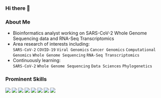 ### Hi there 👋

### About Me
* Bioinformatics analyst working on SARS-CoV-2 Whole Genome Sequencing data and RNA-Seq Transcriptomics
* Area research of interests including: <br>
  `SARS-CoV-2` `COVID-19` `Viral Genomics` `Cancer Genomics` `Computational Genomics` `Whole Genome Sequencing` `RNA-Seq Transcriptomics`
* Continuously learning: <br>
  `SARS-CoV-2` `Whole Genome Sequencing` `Data Sciences` `Phylogenetics`

### Prominent Skills
![](https://img.shields.io/badge/OS-Windows-informational?style=flat&logo=Windows&logoColor=white&color=007ACC)
![](https://img.shields.io/badge/IDE-Jupyter-informational?style=flat&logo=Jupyter&logoColor=white&color=F37626)
![](https://img.shields.io/badge/IDE-R_Studio-informational?style=flat&logo=RStudio&logoColor=white&color=75AADB)
![](https://img.shields.io/badge/Language-Python-informational?style=flat&logo=Python&logoColor=white&color=3776AB)
![](https://img.shields.io/badge/Language-R-informational?style=flat&logo=R&logoColor=white&color=276DC3)
![](https://img.shields.io/badge/Language-Bash-informational?style=flat&logo=GNUBash&logoColor=white&color=4EAA25)
![](https://img.shields.io/badge/EDA-Pandas-informational?style=flat&logo=Pandas&logoColor=white&color=150458)
![](https://img.shields.io/badge/EDA-NumPy-informational?style=flat&logo=Numpy&logoColor=white&color=013243)

<!-- ### Github Stats -->
<!-- ![Gatchmon's GitHub stats](https://github-readme-stats.vercel.app/api?username=Gatchmon) -->
